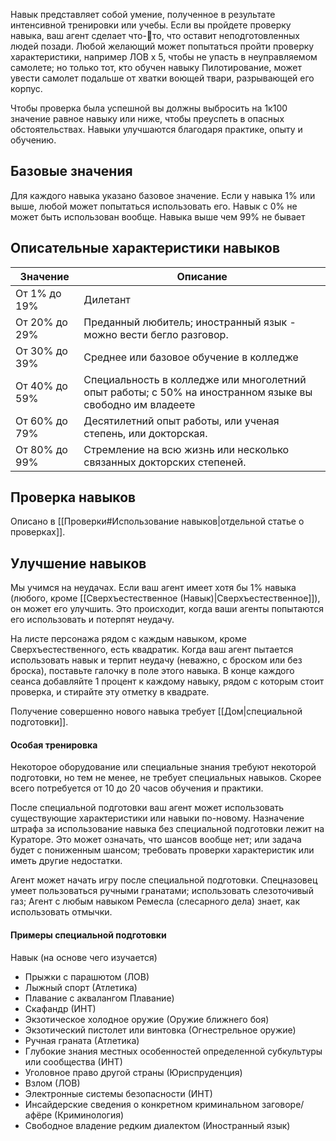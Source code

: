 Навык представляет собой умение, полученное в результате интенсивной тренировки или учебы. Если вы пройдете проверку навыка, ваш агент сделает что-то, что оставит неподготовленных людей позади. Любой желающий может попытаться пройти проверку характеристики, например ЛОВ x 5, чтобы не упасть в неуправляемом самолете; но только тот, кто обучен навыку Пилотирование, может увести самолет подальше от хватки воющей твари, разрывающей его корпус.

Чтобы проверка была успешной вы должны выбросить на 1к100 значение равное навыку или ниже, чтобы преуспеть в опасных обстоятельствах. Навыки улучшаются благодаря практике, опыту и обучению.

## Базовые значения

Для каждого навыка указано базовое значение. Если у навыка 1% или выше, любой может попытаться использовать его. Навык с 0% не может быть использован вообще. Навыка выше чем 99% не бывает

## Описательные характеристики навыков

| Значение      | Описание                                                                                                 |
| ------------- | -------------------------------------------------------------------------------------------------------- |
| От 1% до 19%  | Дилетант                                                                                                 |
| От 20% до 29% | Преданный любитель; иностранный язык - можно вести бегло разговор.                                       |
| От 30% до 39% | Среднее или базовое обучение в колледже                                                                  |
| От 40% до 59% | Специальность в колледже или многолетний опыт работы; с 50% на иностранном языке вы свободно им владеете |
| От 60% до 79% | Десятилетний опыт работы, или ученая степень, или докторская.                                            |
| От 80% до 99% | Стремление на всю жизнь или несколько связанных докторских степеней.                                     |
## Проверка навыков

Описано в [[Проверки#Использование навыков|отдельной статье о проверках]].

## Улучшение навыков

Мы учимся на неудачах. Если ваш агент имеет хотя бы 1% навыка (любого, кроме [[Сверхъестественное (Навык)|Сверхъестественное]]), он может его улучшить. Это происходит, когда ваши агенты попытаются его использовать и потерпят неудачу.

На листе персонажа рядом с каждым навыком, кроме Сверхъестественного, есть квадратик. Когда ваш агент пытается использовать навык и терпит неудачу (неважно, с броском или без броска), поставьте галочку в поле этого навыка. В конце каждого сеанса добавляйте 1 процент к каждому навыку, рядом с которым стоит проверка, и стирайте эту отметку в квадрате.

Получение совершенно нового навыка требует [[Дом|специальной подготовки]].
#### Особая тренировка

Некоторое оборудование или специальные знания требуют некоторой подготовки, но тем не менее, не требует специальных навыков. Скорее всего потребуется от 10 до 20 часов обучения и практики. 

После специальной подготовки ваш агент может использовать существующие характеристики или навыки по-новому. Назначение штрафа за использование навыка без специальной подготовки лежит на Кураторе. Это может означать, что шансов вообще нет; или задача будет с пониженным шансом; требовать проверки характеристик или иметь другие недостатки. 

Агент может начать игру после специальной подготовки. Спецназовец умеет пользоваться ручными гранатами; использовать слезоточивый газ; Агент с любым навыком Ремесла (слесарного дела) знает, как использовать отмычки.

#### Примеры специальной подготовки

Навык (на основе чего изучается) 
- Прыжки с парашютом (ЛОВ)
- Лыжный спорт (Атлетика)
- Плавание с аквалангом Плавание)
- Скафандр (ИНТ)
- Экзотическое холодное оружие (Оружие ближнего боя)
- Экзотический пистолет или винтовка (Огнестрельное оружие)
- Ручная граната (Атлетика)
- Глубокие знания местных особенностей определенной субкультуры или сообщества (ИНТ)
- Уголовное право другой страны (Юриспруденция)
- Взлом (ЛОВ)
- Электронные системы безопасности (ИНТ)
- Инсайдерские сведения о конкретном криминальном заговоре/афёре (Криминология)
- Свободное владение редким диалектом (Иностранный язык)